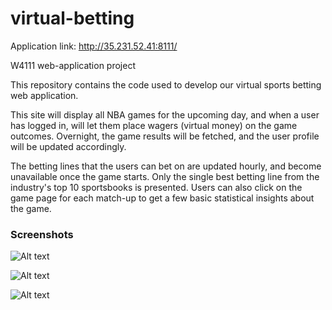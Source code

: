 # virtual-betting

Application link: http://35.231.52.41:8111/

W4111 web-application project

This repository contains the code used to develop our virtual sports betting web application. 

This site will display all NBA games for the upcoming day, and when a user has logged in, 
will let them place wagers (virtual money) on the game outcomes. Overnight, the game results
will be fetched, and the user profile will be updated accordingly. 

The betting lines that the users can bet on are updated hourly, and become unavailable once
the game starts. Only the single best betting line from the industry's top 10 sportsbooks is
presented. Users can also click on the game page for each match-up to get a few basic
statistical insights about the game. 

### Screenshots

![Alt text](Screenshots/Homepage.png?raw=true "Homepage")

![Alt text](Screenshots/Gamepage.png?raw=true "Gamepage")

![Alt text](Screenshots/Profile.png?raw=true "Profile")

